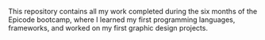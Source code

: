 This repository contains all my work completed during the six months of the Epicode bootcamp, where I learned my first programming languages, frameworks, and worked on my first graphic design projects.
